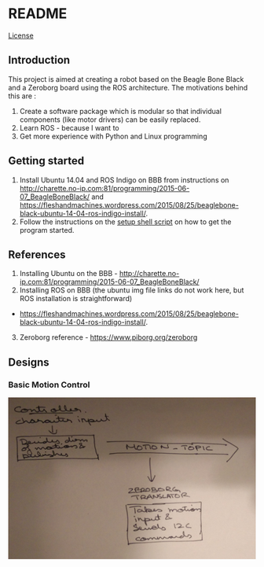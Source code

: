 # README

[License](LICENSE)

## Introduction
This project is aimed at creating a robot based on the Beagle Bone Black and a Zeroborg board using the ROS
architecture. The motivations behind this are :

1. Create a software package which is modular so that individual components (like motor drivers) can be easily
replaced.
2. Learn ROS - because I want to
3. Get more experience with Python and Linux programming

## Getting started

1. Install Ubuntu 14.04 and ROS Indigo on BBB  from instructions on http://charette.no-ip.com:81/programming/2015-06-07_BeagleBoneBlack/
and https://fleshandmachines.wordpress.com/2015/08/25/beaglebone-black-ubuntu-14-04-ros-indigo-install/.
2. Follow the instructions on the [setup shell script](run_package.sh) on how to get the program started.

## References

1. Installing Ubuntu on the BBB - http://charette.no-ip.com:81/programming/2015-06-07_BeagleBoneBlack/
2. Installing ROS on BBB (the ubuntu img file links do not work here, but ROS installation is straightforward)
- https://fleshandmachines.wordpress.com/2015/08/25/beaglebone-black-ubuntu-14-04-ros-indigo-install/.
3. Zeroborg reference - https://www.piborg.org/zeroborg

## Designs

### Basic Motion Control
![ROS Motion Control Structure](doc/basic-motion-design.jpg)